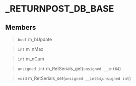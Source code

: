 # _RETURNPOST_DB_BASE
 
## Members
 
> `bool` m_bUpdate
 
> `int` m_nMax
 
> `int` m_nCum
 
> `unsigned int` m_RetSerials_get(`unsigned __int64`)
 
> `void` m_RetSerials_set(`unsigned __int64`,`unsigned int`)
 
